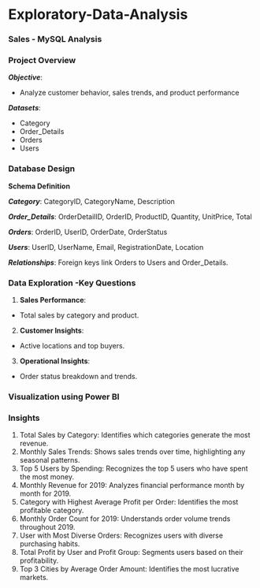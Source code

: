 # Exploratory-Data-Analysis

### Sales - MySQL Analysis

### Project Overview
***Objective***:
- Analyze customer behavior, sales trends, and product performance

***Datasets***:
- Category
- Order_Details
- Orders
- Users

### Database Design
**Schema Definition**

***Category***: CategoryID, CategoryName, Description

***Order_Details***: OrderDetailID, OrderID, ProductID, Quantity, UnitPrice, Total

***Orders***: OrderID, UserID, OrderDate, OrderStatus

***Users***: UserID, UserName, Email, RegistrationDate, Location

***Relationships***: Foreign keys link Orders to Users and Order_Details.

### Data Exploration -Key Questions
1. **Sales Performance**:
- Total sales by category and product.
2. **Customer Insights**:
- Active locations and top buyers.
3. **Operational Insights**:
- Order status breakdown and trends.

### Visualization using Power BI


### Insights
1. Total Sales by Category: Identifies which categories generate the most revenue.
2. Monthly Sales Trends: Shows sales trends over time, highlighting any seasonal patterns.
3. Top 5 Users by Spending: Recognizes the top 5 users who have spent the most money.
4. Monthly Revenue for 2019: Analyzes financial performance month by month for 2019.
5. Category with Highest Average Profit per Order: Identifies the most profitable category.
6. Monthly Order Count for 2019: Understands order volume trends throughout 2019.
7. User with Most Diverse Orders: Recognizes users with diverse purchasing habits.
8. Total Profit by User and Profit Group: Segments users based on their profitability.
9. Top 3 Cities by Average Order Amount: Identifies the most lucrative markets.
